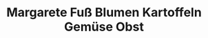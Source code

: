 ---
title: "Margarete Fuß Blumen Kartoffeln Gemüse Obst"
url: /bonn/margarete-fuss-blumen-kartoffeln-gemuese-obst/
shop: Gemüse & Obst
---